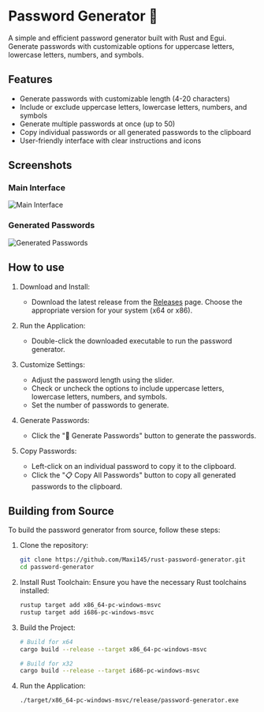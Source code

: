 # Password Generator 🦀

A simple and efficient password generator built with Rust and Egui. Generate passwords with customizable options for uppercase letters, lowercase letters, numbers, and symbols.

## Features

- Generate passwords with customizable length (4-20 characters)
- Include or exclude uppercase letters, lowercase letters, numbers, and symbols
- Generate multiple passwords at once (up to 50)
- Copy individual passwords or all generated passwords to the clipboard
- User-friendly interface with clear instructions and icons

## Screenshots
### **Main Interface**
![Main Interface](https://github.com/user-attachments/assets/6452c7df-ac72-438c-9a3e-fa80ba013e73)

### **Generated Passwords**

![Generated Passwords](https://github.com/user-attachments/assets/61cc5fbd-c176-42f5-adaf-6c29df9c48b4)

## How to use
1. Download and Install:
   - Download the latest release from the [Releases](https://github.com/Maxi145/rust-password-generator/releases) page. Choose the appropriate version for your system (x64 or x86).

3. Run the Application:
   - Double-click the downloaded executable to run the password generator.

4. Customize Settings:

   - Adjust the password length using the slider.
   - Check or uncheck the options to include uppercase letters, lowercase letters, numbers, and symbols.
   - Set the number of passwords to generate.

5. Generate Passwords:
   - Click the "🔄 Generate Passwords" button to generate the passwords.

6. Copy Passwords:

   - Left-click on an individual password to copy it to the clipboard.
   - Click the "📋 Copy All Passwords" button to copy all generated passwords to the clipboard.

## Building from Source
To build the password generator from source, follow these steps:

1. Clone the repository:
   ```sh
   git clone https://github.com/Maxi145/rust-password-generator.git
   cd password-generator
2. Install Rust Toolchain: Ensure you have the necessary Rust toolchains installed:
   ```sh
   rustup target add x86_64-pc-windows-msvc
   rustup target add i686-pc-windows-msvc
3. Build the Project:
      ```sh
   # Build for x64
   cargo build --release --target x86_64-pc-windows-msvc
   
   # Build for x32
   cargo build --release --target i686-pc-windows-msvc
4. Run the Application:
   ```sh
   ./target/x86_64-pc-windows-msvc/release/password-generator.exe
   
